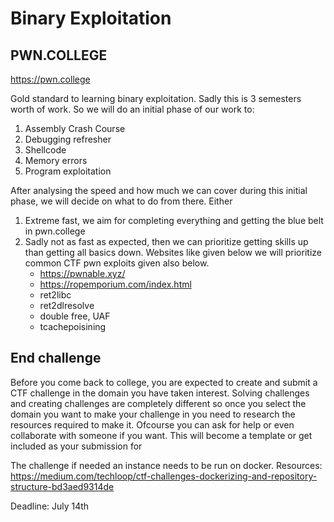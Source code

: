 # Binary Exploitation

## PWN.COLLEGE

https://pwn.college 

Gold standard to learning binary exploitation. Sadly this is 3 semesters worth of work. So we will do an initial phase of our work to:

1) Assembly Crash Course
2) Debugging refresher
3) Shellcode
4) Memory errors
5) Program exploitation

After analysing the speed and how much we can cover during this initial phase, we will decide on what to do from there. Either

1) Extreme fast, we aim for completing everything and getting the blue belt in pwn.college
2) Sadly not as fast as expected, then we can prioritize getting skills up than getting all basics down. Websites like given below we will prioritize common CTF pwn exploits given also below. 
    - https://pwnable.xyz/
    - https://ropemporium.com/index.html
    - ret2libc
    - ret2dlresolve
    - double free, UAF
    - tcachepoisining

## End challenge

Before you come back to college, you are expected to create and submit a CTF challenge in the domain you have taken interest. Solving challenges and creating challenges are completely different so once you select the domain you want to make your challenge in you need to research the resources required to make it. Ofcourse you can ask for help or even collaborate with someone if you want. This will become a template or get included as your submission for 

The challenge if needed an instance needs to be run on docker. 
Resources: https://medium.com/techloop/ctf-challenges-dockerizing-and-repository-structure-bd3aed9314de

Deadline: July 14th